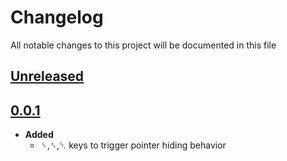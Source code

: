 # Changelog
All notable changes to this project will be documented in this file

[unreleased]: https://github.com/eugenesvk/Win.ahk/tree/mhide_kbd/compare/0.0.1...HEAD
## [Unreleased]
<!-- - __Added__ -->
  <!-- + :sparkles:  -->
  <!-- new features -->
<!-- - __Changed__ -->
  <!-- +   -->
  <!-- changes in existing functionality -->
<!-- - __Fixed__ -->
  <!-- + :beetle:  -->
  <!-- bug fixes -->
<!-- - __Deprecated__ -->
  <!-- + :poop:  -->
  <!-- soon-to-be removed features -->
<!-- - __Removed__ -->
  <!-- + :wastebasket:  -->
  <!-- now removed features -->
<!-- - __Security__ -->
  <!-- + :lock:  -->
  <!-- vulnerabilities -->

[0.0.1]: https://github.com/eugenesvk/Win.ahk/tree/mhide_kbd/tag/0.0.0
## [0.0.1]
- __Added__
  + <kbd>␠</kbd>,<kbd>␈</kbd>,<kbd>␡</kbd> keys to trigger pointer hiding behavior
